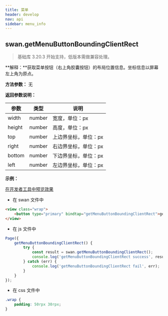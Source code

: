 ```yaml
---
title: 菜单
header: develop
nav: api
sidebar: menu_info
---
```



## swan.getMenuButtonBoundingClientRect

> 基础库 3.20.3 开始支持，低版本需做兼容处理。

**解释：**获取菜单按钮（右上角胶囊按钮）的布局位置信息。坐标信息以屏幕左上角为原点。

**方法参数：** 无

**返回参数说明：**

|参数 | 类型 | 说明|
|---- | ---- | ---- |
|width  |  number | 宽度，单位：px  |
|height  |  number | 高度，单位：px |
|top  |  number | 上边界坐标，单位：px  |
|right  |  number | 右边界坐标，单位：px  |
|bottom  |  number | 下边界坐标，单位：px  |
|left  |  number | 左边界坐标，单位：px  |

**示例：**

<a href="swanide://fragment/58313b1eb5dd40b7ca199130b33b8f281557730380596" title="在开发者工具中预览效果" target="_blank">在开发者工具中预览效果</a>

* 在 swan 文件中

```html
<view class="wrap">
    <button type="primary" bindtap="getMenuButtonBoundingClientRect">getMenuButtonBoundingClientRect</button>
</view>
```

* 在 js 文件中

```js
Page({
    getMenuButtonBoundingClientRect() {
        try {
            const result = swan.getMenuButtonBoundingClientRect();
            console.log('getMenuButtonBoundingClientRect success', result);
        } catch (err) {
            console.log('getMenuButtonBoundingClientRect fail', err);
        }
    }
});
```
* 在 css 文件中

```css
.wrap {
    padding: 50rpx 30rpx;
}
```
